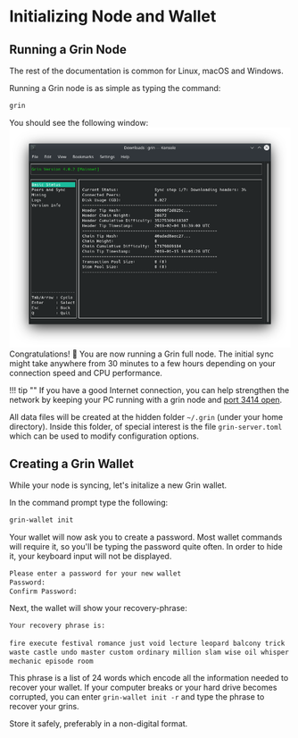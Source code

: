 # Initializing Node and Wallet

## Running a Grin Node

The rest of the documentation is common for Linux, macOS and Windows.

Running a Grin node is as simple as typing the command:
```bash
grin
```

You should see the following window:
![TUI](../../assets/images/tui.png)
Congratulations! 🎉 You are now running a Grin full node.
The initial sync might take anywhere from 30 minutes to a few hours depending on your connection speed and CPU performance.

!!! tip ""
    If you have a good Internet connection, you can help strengthen the network by keeping your PC running with a grin node and [port 3414 open](https://forum.grin.mw/t/how-to-open-port-3414-and-why/7825).

All data files will be created at the hidden folder `~/.grin` (under your home directory). Inside this folder, of special interest is the file `grin-server.toml` which can be used to modify configuration options.

## Creating a Grin Wallet

While your node is syncing, let's initalize a new Grin wallet.

In the command prompt type the following:

```bash
grin-wallet init
```

Your wallet will now ask you to create a password. Most wallet commands will require it, so you'll be typing the password quite often.
In order to hide it, your keyboard input will not be displayed.

```text
Please enter a password for your new wallet
Password:
Confirm Password:
```

Next, the wallet will show your recovery-phrase:

```text
Your recovery phrase is:

fire execute festival romance just void lecture leopard balcony trick waste castle undo master custom ordinary million slam wise oil whisper mechanic episode room
```
This phrase is a list of 24 words which encode all the information needed to recover your wallet. If your computer breaks or your hard drive becomes corrupted, you can enter `grin-wallet init -r` and type the phrase to recover your grins.

Store it safely, preferably in a non-digital format.
